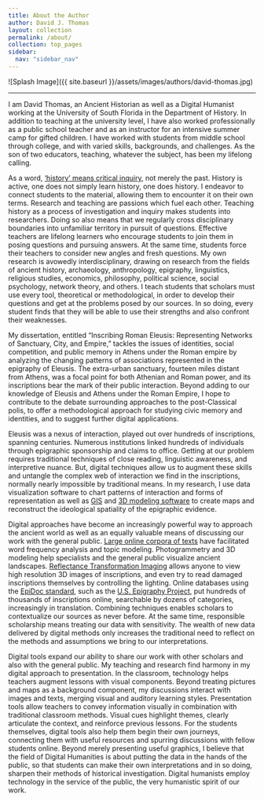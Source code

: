 ```yaml
---
title: About the Author
author: David J. Thomas
layout: collection
permalink: /about/
collection: top_pages
sidebar:
  nav: "sidebar_nav"
---
```


![Splash Image]({{ site.baseurl }}/assets/images/authors/david-thomas.jpg)

---

I am David Thomas, an Ancient Historian as well as a Digital Humanist working at the University of South Florida in the Department of History. In addition to teaching at the university level, I have also worked professionally as a public school teacher and as an instructor for an intensive summer camp for gifted children. I have worked with students from middle school through college, and with varied skills, backgrounds, and challenges. As the son of two educators, teaching, whatever the subject, has been my lifelong calling.

As a word, [‘history’ means critical inquiry](https://time.com/4824551/history-word-origins/), not merely the past. History is active, one does not simply learn history, one does history. I endeavor to connect students to the material, allowing them to encounter it on their own terms. Research and teaching are passions which fuel each other. Teaching history as a process of investigation and inquiry makes students into researchers. Doing so also means that we regularly cross disciplinary boundaries into unfamiliar territory in pursuit of questions. Effective teachers are lifelong learners who encourage students to join them in posing questions and pursuing answers. At the same time, students force their teachers to consider new angles and fresh questions. My own research is avowedly interdisciplinary, drawing on research from the fields of ancient history, archaeology, anthropology, epigraphy, linguistics, religious studies, economics, philosophy, political science, social psychology, network theory, and others. I teach students that scholars must use every tool, theoretical or methodological, in order to develop their questions and get at the problems posed by our sources. In so doing, every student finds that they will be able to use their strengths and also confront their weaknesses.

My dissertation, entitled “Inscribing Roman Eleusis: Representing Networks of Sanctuary, City, and Empire,” tackles the issues of identities, social competition, and public memory in Athens under the Roman empire by analyzing the changing patterns of associations represented in the epigraphy of Eleusis. The extra-urban sanctuary, fourteen miles distant from Athens, was a focal point for both Athenian and Roman power, and its inscriptions bear the mark of their public interaction. Beyond adding to our knowledge of Eleusis and Athens under the Roman Empire, I hope to contribute to the debate surrounding approaches to the post-Classical polis, to offer a methodological approach for studying civic memory and identities, and to suggest further digital applications.

Eleusis was a nexus of interaction, played out over hundreds of inscriptions, spanning centuries. Numerous institutions linked hundreds of individuals through epigraphic sponsorship and claims to office. Getting at our problem requires traditional techniques of close reading, linguistic awareness, and interpretive nuance. But, digital techniques allow us to augment these skills and untangle the complex web of interaction we find in the inscriptions, normally nearly impossible by traditional means. In my research, I use data visualization software to chart patterns of interaction and forms of representation as well as [GIS](https://qgis.org/en/site/) and [3D modeling software](https://www.blender.org/) to create maps and reconstruct the ideological spatiality of the epigraphic evidence.

Digital approaches have become an increasingly powerful way to approach the ancient world as well as an equally valuable means of discussing our work with the general public. [Large online corpora of texts](https://eebo.chadwyck.com/home) have facilitated word frequency analysis and topic modeling. Photogrammetry and 3D modeling help specialists and the general public visualize ancient landscapes. [Reflectance Transformation Imaging](http://culturalheritageimaging.org/Technologies/RTI/) allows anyone to view high resolution 3D images of inscriptions, and even try to read damaged inscriptions themselves by controlling the lighting. Online databases using the [EpiDoc standard](https://en.wikipedia.org/wiki/EpiDoc), such as the [U.S. Epigraphy Project](https://usepigraphy.brown.edu/projects/usep/collections/), put hundreds of thousands of inscriptions online, searchable by dozens of categories, increasingly in translation. Combining techniques enables scholars to contextualize our sources as never before. At the same time, responsible scholarship means treating our data with sensitivity. The wealth of new data delivered by digital methods only increases the traditional need to reflect on the methods and assumptions we bring to our interpretations.

Digital tools expand our ability to share our work with other scholars and also with the general public. My teaching and research find harmony in my digital approach to presentation. In the classroom, technology helps teachers augment lessons with visual components. Beyond treating pictures and maps as a background component, my discussions interact with images and texts, merging visual and auditory learning styles. Presentation tools allow teachers to convey information visually in combination with traditional classroom methods. Visual cues highlight themes, clearly articulate the context, and reinforce previous lessons. For the students themselves, digital tools also help them begin their own journeys, connecting them with useful resources and spurring discussions with fellow students online. Beyond merely presenting useful graphics, I believe that the field of Digital Humanities is about putting the data in the hands of the public, so that students can make their own interpretations and in so doing, sharpen their methods of historical investigation. Digital humanists employ technology in the service of the public, the very humanistic spirit of our work.
